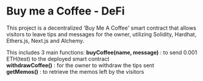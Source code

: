 # Buy me a Coffee - DeFi

This project is a decentralized 'Buy Me A Coffee' smart contract that allows visitors to leave tips and messages for the owner, utilizing Solidity, Hardhat, Ethers.js, Next.js and Alchemy.    

This includes 3 main functions:
**buyCoffee(name, message)** : to send 0.001 ETH(test) to the deployed smart contract   
**withdrawCoffee()** : for the owner to withdraw the tips sent  
**getMemos()** : to retrieve the memos left by the visitors  
